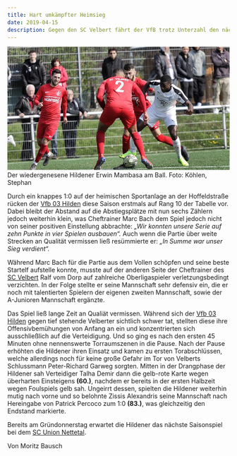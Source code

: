 ```yaml
---
title: Hart umkämpfter Heimsieg 
date: 2019-04-15
description: Gegen den SC Velbert fährt der VfB trotz Unterzahl den nächsten Sieg ein.
---
```


![VfBHildenVelbert](img/1200/16x9/VfBHildenVelbert.jpg)
Der wiedergenesene Hildener Erwin Mambasa am Ball.  Foto: Köhlen, Stephan

Durch ein knappes 1:0 auf der heimischen Sportanlage an der Hoffeldstraße rücken der [Vfb 03 Hilden](http://www.vfb-hilden.de/seite/209719/1.-mannschaft.html/) diese Saison erstmals auf Rang 10 der Tabelle vor. Dabei bleibt der Abstand auf die Abstiegsplätze mit nun sechs Zählern jedoch weiterhin klein, was Cheftrainer Marc Bach dem Spiel jedoch nicht von seiner positiven Einstellung abbrachte: *„Wir konnten unsere Serie auf zehn Punkte in vier Spielen ausbauen“.* Auch wenn die Partie über weite Strecken an Qualität vermissen ließ resümmierte er: *„In Summe war unser Sieg verdient“.*

Während Marc Bach für die Partie aus dem Vollen schöpfen und seine beste Startelf aufstelle konnte, musste auf der anderen Seite der Cheftrainer des [SC Velbert](https://www.scvelbert.de/Senioren/1-Mannschaft/) Ralf vom Dorp auf zahlreiche Oberligaspieler verletzungsbedingt verzichten. In der Folge stellte er seine Mannschaft sehr defensiv ein, die er noch mit talentierten Spielern  der eigenen zweiten Mannschaft, sowie der A-Junioren Mannschaft ergänzte.

Das Spiel ließ lange Zeit an Qualiät vermissen. Während sich der [Vfb 03 Hilden](http://www.vfb-hilden.de/seite/209719/1.-mannschaft.html/) gegen tief stehende Velberter sichtlich schwer tat, stellten diese ihre Offensivbemühungen von Anfang an ein und konzentrierten sich ausschließlich auf die Verteidigung. Und so ging es nach den ersten 45 Minuten ohne nennenswerte Torraumszenen in die Pause. Nach der Pause erhöhten die Hildener ihren Einsatz und kamen zu ersten Torabschlüssen, welche allerdings noch für keine große Gefahr im Tor von Velberts Schlussmann Peter-Richard Garweg sorgten. Mitten in der Drangphase der Hildener sah Verteidiger Talha Demir dann die gelb-rote Karte wegen überharten Einsteigens **(60.)**, nachdem er bereits in der ersten Halbzeit wegen Foulspiels gelb sah. Ungeirrt dessen, spielten die Hildener weiterhin mutig nach vorne und so belohnte Zissis Alexandris seine Mannschaft nach Hereingabe von Patrick Percoco zum 1:0 **(83.)**, was gleichzeitig den Endstand markierte.

Bereits am Gründonnerstag erwartet die Hildener das nächste Saisonspiel bei dem [SC Union Nettetal](http://www.fussball-nettetal.de/scu/teams/senioren/2016-11-03-14-41-01/news/).

Von Moritz Bausch